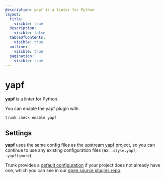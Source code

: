 ```yaml
---
description: yapf is a linter for Python
layout:
  title:
    visible: true
  description:
    visible: false
  tableOfContents:
    visible: true
  outline:
    visible: true
  pagination:
    visible: true
---
```


# yapf

**yapf** is a linter for Python.

You can enable the yapf plugin with

```shell
trunk check enable yapf
```

## Settings


**yapf** uses the same config files as the
upstream [yapf](https://github.com/google/yapf#readme) project, so you can continue to use any
existing configuration files (ex: `.style.yapf`, `.yapfignore`).
    

Trunk provides a [default configuration](https://github.com/trunk-io/plugins/tree/main/linters/yapf) if your project does not already have one,
which you can see in our [open source plugins repo](https://github.com/trunk-io/plugins/tree/main).
